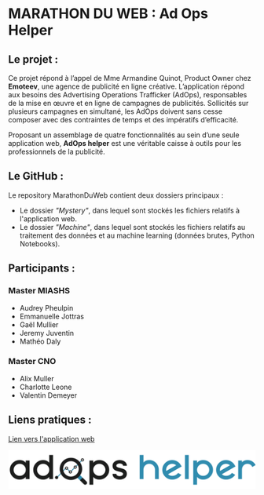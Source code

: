 # MARATHON DU WEB : Ad Ops Helper

## Le projet :

Ce projet répond à l’appel de Mme Armandine Quinot, Product Owner chez **Emoteev**, une agence de publicité en ligne créative. L’application répond aux besoins des Advertising Operations Trafficker (AdOps), responsables de la mise en œuvre et en ligne de campagnes de publicités. Sollicités sur plusieurs campagnes en simultané, les AdOps doivent sans cesse composer avec des contraintes de temps et des impératifs d’efficacité.

Proposant un assemblage de quatre fonctionnalités au sein d’une seule application web, **AdOps helper** est une véritable caisse à outils pour les professionnels de la publicité.

## Le GitHub :

Le repository MarathonDuWeb contient deux dossiers principaux :
* Le dossier *"Mystery"*, dans lequel sont stockés les fichiers relatifs à l'application web. 
* Le dossier *"Machine"*, dans lequel sont stockés les fichiers relatifs au traitement des données et au machine learning (données brutes, Python Notebooks).

## Participants :

### Master MIASHS
* Audrey Pheulpin
* Emmanuelle Jottras
* Gaël Mullier
* Jeremy Juventin
* Mathéo Daly

### Master CNO
* Alix Muller
* Charlotte Leone
* Valentin Demeyer

## Liens pratiques :

[Lien vers l'application web](https://juventin.github.io/MarathonDuWeb/Mystery/index.html)

[![Image](Mystery/imggrandes/logo-black.png)](https://juventin.github.io/MarathonDuWeb/Mystery/index.html)

